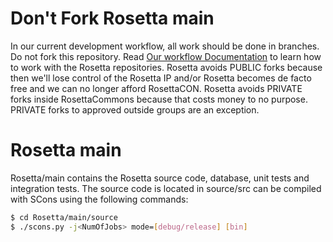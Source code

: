 Don't Fork Rosetta main
=======================

In our current development workflow, all work should be done in branches. Do not fork this repository.  Read [Our workflow Documentation](https://wiki.rosettacommons.org/index.php/GithubWorkflow) to learn how to work with the Rosetta repositories. Rosetta avoids PUBLIC forks because then we'll lose control of the Rosetta IP and/or Rosetta becomes de facto free and we can no longer afford RosettaCON.  Rosetta avoids PRIVATE forks inside RosettaCommons because that costs money to no purpose.  PRIVATE forks to approved outside groups are an exception.

Rosetta main
============

Rosetta/main contains the Rosetta source code, database, unit tests and integration tests. The source code is located in source/src can be compiled with SCons using the following commands:

``` sh
$ cd Rosetta/main/source
$ ./scons.py -j<NumOfJobs> mode=[debug/release] [bin]
```

